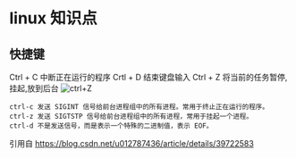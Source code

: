 # linux 知识点

## 快捷键
Ctrl + C 中断正在运行的程序
Crtl + D 结束键盘输入
Ctrl + Z 将当前的任务暂停,挂起,放到后台
![ctrl+Z](http://ovt2bylq8.bkt.clouddn.com/ctrl+Z.png)

```
ctrl-c 发送 SIGINT 信号给前台进程组中的所有进程。常用于终止正在运行的程序。
ctrl-z 发送 SIGTSTP 信号给前台进程组中的所有进程，常用于挂起一个进程。
ctrl-d 不是发送信号，而是表示一个特殊的二进制值，表示 EOF。
```

引用自 https://blog.csdn.net/u012787436/article/details/39722583